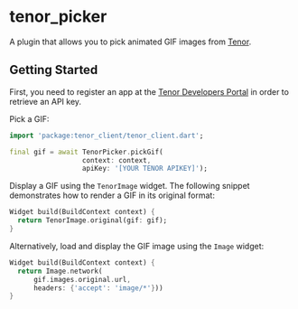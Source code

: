 # tenor_picker

A plugin that allows you to pick animated GIF images from [Tenor](https://tenor.com).



## Getting Started

First, you need to register an app at the [Tenor Developers Portal](https://api.tenor.com/) in order to retrieve an API key.

Pick a GIF:

```dart
import 'package:tenor_client/tenor_client.dart';

final gif = await TenorPicker.pickGif(
                  context: context, 
                  apiKey: '[YOUR TENOR APIKEY]');
```

Display a GIF using the ```TenorImage``` widget. The following snippet demonstrates how to render a GIF in its original format:
```dart
Widget build(BuildContext context) {
  return TenorImage.original(gif: gif);
}
```

Alternatively, load and display the GIF image using the ```Image``` widget:
```dart
Widget build(BuildContext context) {
  return Image.network(
      gif.images.original.url, 
      headers: {'accept': 'image/*'}))
}
```

